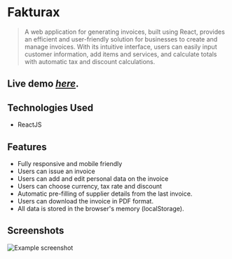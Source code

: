 # Fakturax
> A web application for generating invoices, built using React, provides an efficient and user-friendly solution for businesses to create and manage invoices. With its intuitive interface, users can easily input customer information, add items and services, and calculate totals with automatic tax and discount calculations.

## Live demo [_here_](http://fakturax.pl/).


## Technologies Used
- ReactJS




## Features
- Fully responsive and mobile friendly
- Users can issue an invoice
- Users can add and edit personal data on the invoice
- Users can choose currency, tax rate and discount
- Automatic pre-filling of supplier details from the last invoice.
- Users can download the invoice in PDF format.
- All data is stored in the browser's memory (localStorage).



## Screenshots
![Example screenshot](./img/)

